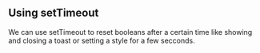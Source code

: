 ## Using setTimeout

We can use setTimeout to reset booleans after a certain time like showing and closing a toast or setting a style for a few secconds.
